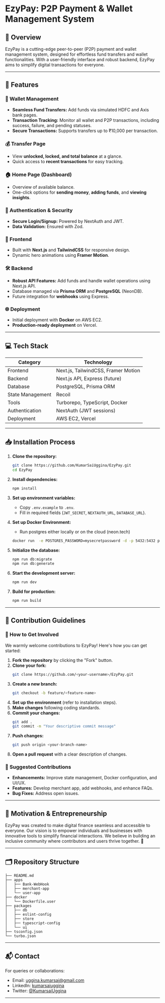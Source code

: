 # EzyPay: P2P Payment & Wallet Management System

## 🌟 Overview
EzyPay is a cutting-edge peer-to-peer (P2P) payment and wallet management system, designed for effortless fund transfers and wallet functionalities. With a user-friendly interface and robust backend, EzyPay aims to simplify digital transactions for everyone.

---

## 🚀 Features
### 🏦 Wallet Management
- **Seamless Fund Transfers:** Add funds via simulated HDFC and Axis bank pages.
- **Transaction Tracking:** Monitor all wallet and P2P transactions, including success, failure, and pending statuses.
- **Secure Transactions:** Supports transfers up to ₹10,000 per transaction.

### 💰 Transfer Page
- View **unlocked, locked, and total balance** at a glance.
- Quick access to **recent transactions** for easy tracking.

### 🏠 Home Page (Dashboard)
- Overview of available balance.
- One-click options for **sending money**, **adding funds**, and **viewing insights**.

### 🔐 Authentication & Security
- **Secure Login/Signup:** Powered by NextAuth and JWT.
- **Data Validation:** Ensured with Zod.

### 🎨 Frontend
- Built with **Next.js** and **TailwindCSS** for responsive design.
- Dynamic hero animations using **Framer Motion**.

### 🛠 Backend
- **Robust API Features:** Add funds and handle wallet operations using Next.js API.
- Database managed via **Prisma ORM** and **PostgreSQL** (NeonDB).
- Future integration for **webhooks** using Express.

### 🌐 Deployment
- Initial deployment with **Docker** on AWS EC2.
- **Production-ready deployment** on Vercel.

---

## 💻 Tech Stack
| **Category**        | **Technology**               |
|---------------------|------------------------------|
| Frontend            | Next.js, TailwindCSS, Framer Motion |
| Backend             | Next.js API, Express (future) |
| Database            | PostgreSQL, Prisma ORM        |
| State Management    | Recoil                       |
| Tools               | Turborepo, TypeScript, Docker |
| Authentication      | NextAuth (JWT sessions)      |
| Deployment          | AWS EC2, Vercel             |

---

## 📥 Installation Process
1. **Clone the repository:**
   ```bash
   git clone https://github.com/KumarSaiUggina/EzyPay.git
   cd EzyPay
   ```
2. **Install dependencies:**
   ```bash
   npm install
   ```
3. **Set up environment variables:**
   - Copy `.env.example` to `.env`.
   - Fill in required fields (`JWT_SECRET`, `NEXTAUTH_URL`, `DATABASE_URL`).

4. **Set up Docker Environment:**
    - Run postgres either locally or on the cloud (neon.tech)

    ```bash
    docker run  -e POSTGRES_PASSWORD=mysecretpassword -d -p 5432:5432 postgres
    ```

4. **Initialize the database:**
   ```bash
   npm run db:migrate
   npm run db:generate
   ```
5. **Start the development server:**
   ```bash
   npm run dev
   ```
6. **Build for production:**
   ```bash
   npm run build
   ```

---

## 🤝 Contribution Guidelines
### 🌱 How to Get Involved
We warmly welcome contributions to EzyPay! Here's how you can get started:

1. **Fork the repository** by clicking the "Fork" button.
2. **Clone your fork:**
   ```bash
   git clone https://github.com/<your-username>/EzyPay.git
   ```
3. **Create a new branch:**
   ```bash
   git checkout -b feature/<feature-name>
   ```
4. **Set up the environment** (refer to installation steps).
5. **Make changes** following coding standards.
6. **Commit your changes:**
   ```bash
   git add .
   git commit -m "Your descriptive commit message"
   ```
7. **Push changes:**
   ```bash
   git push origin <your-branch-name>
   ```
8. **Open a pull request** with a clear description of changes.

### 📌 Suggested Contributions
- **Enhancements:** Improve state management, Docker configuration, and UI/UX.
- **Features:** Develop merchant app, add webhooks, and enhance FAQs.
- **Bug Fixes:** Address open issues.


---

## 🌟 Motivation & Entrepreneurship
EzyPay was created to make digital finance seamless and accessible to everyone. Our vision is to empower individuals and businesses with innovative tools to simplify financial interactions. We believe in building an inclusive community where contributors and users thrive together. 🚀

---

## 🗂 Repository Structure
```
├── README.md
├── apps
│   ├── Bank-WebHook
│   ├── merchant-app
│   └── user-app
├── docker
│   └── Dockerfile.user
├── packages
│   ├── db
│   ├── eslint-config
│   ├── store
│   ├── typescript-config
│   └── ui
├── tsconfig.json
└── turbo.json
```

---
## 📬 Contact
For queries or collaborations:
- Email: [uggina.kumarsai@gmail.com](mailto:uggina.kumarsai@gmail.com)
- LinkedIn: [kumarsaiuggina](https://www.linkedin.com/in/kumarsaiuggina/)
- Twitter: [@KumarsaiUggina](https://x.com/KumarsaiUggina)

---
